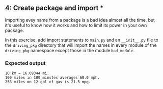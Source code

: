 ## 4: Create package and import *

Importing evey name from a package is a bad idea almost all the time, but it's useful to know how it works
and how to limit its power in your own package.

In this exercise, add import statements to `main.py` and an `__init__.py` file to the `driving_pkg` directory that will import the names in every module of the `driving_pkg` namespace except those in the module `bad_module`.

### Expected output

```
10 km = 16.09344 mi.
100 miles in 100 minutes averages 60.0 mph.
258 miles on 12 gal of gas is 21.5 mpg.
```
